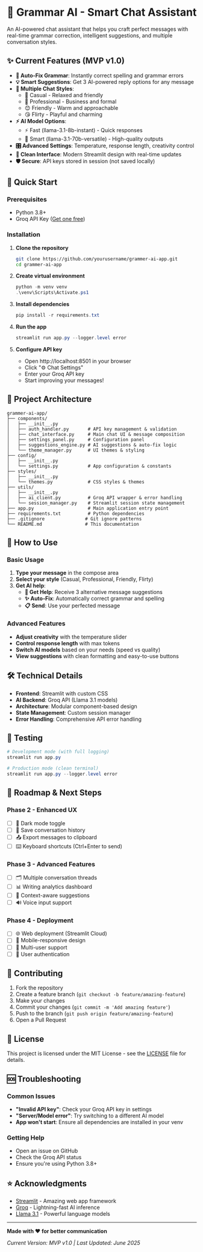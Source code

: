 # 🤖 Grammar AI - Smart Chat Assistant

An AI-powered chat assistant that helps you craft perfect messages with real-time grammar correction, intelligent suggestions, and multiple conversation styles.

## ✨ Current Features (MVP v1.0)

- **🔧 Auto-Fix Grammar**: Instantly correct spelling and grammar errors
- **💡 Smart Suggestions**: Get 3 AI-powered reply options for any message
- **🎨 Multiple Chat Styles**: 
  - 💬 Casual - Relaxed and friendly
  - 👔 Professional - Business and formal
  - 😊 Friendly - Warm and approachable  
  - 😘 Flirty - Playful and charming
- **⚡ AI Model Options**:
  - ⚡ Fast (llama-3.1-8b-instant) - Quick responses
  - 🧠 Smart (llama-3.1-70b-versatile) - High-quality outputs
- **🎛️ Advanced Settings**: Temperature, response length, creativity control
- **📱 Clean Interface**: Modern Streamlit design with real-time updates
- **🛡️ Secure**: API keys stored in session (not saved locally)

## 🚀 Quick Start

### Prerequisites
- Python 3.8+
- Groq API Key ([Get one free](https://console.groq.com/))

### Installation

1. **Clone the repository**
   ```bash
   git clone https://github.com/yourusername/grammer-ai-app.git
   cd grammer-ai-app
   ```

2. **Create virtual environment**
   ```powershell
   python -m venv venv
   .\venv\Scripts\Activate.ps1
   ```

3. **Install dependencies**
   ```powershell
   pip install -r requirements.txt
   ```

4. **Run the app**
   ```powershell
   streamlit run app.py --logger.level error
   ```

5. **Configure API key**
   - Open http://localhost:8501 in your browser
   - Click "⚙️ Chat Settings" 
   - Enter your Groq API key
   - Start improving your messages!

## 📁 Project Architecture

```
grammer-ai-app/
├── components/
│   ├── __init__.py
│   ├── auth_handler.py       # API key management & validation
│   ├── chat_interface.py     # Main chat UI & message composition
│   ├── settings_panel.py     # Configuration panel
│   ├── suggestions_engine.py # AI suggestions & auto-fix logic
│   └── theme_manager.py      # UI themes & styling
├── config/
│   ├── __init__.py
│   └── settings.py           # App configuration & constants
├── styles/
│   ├── __init__.py
│   └── themes.py             # CSS styles & themes
├── utils/
│   ├── __init__.py
│   ├── ai_client.py          # Groq API wrapper & error handling
│   └── session_manager.py    # Streamlit session state management
├── app.py                    # Main application entry point
├── requirements.txt          # Python dependencies
├── .gitignore               # Git ignore patterns
└── README.md                # This documentation
```

## 🎯 How to Use

### Basic Usage
1. **Type your message** in the compose area
2. **Select your style** (Casual, Professional, Friendly, Flirty)
3. **Get AI help**:
   - **🤖 Get Help**: Receive 3 alternative message suggestions
   - **✨ Auto-Fix**: Automatically correct grammar and spelling
   - **📋 Send**: Use your perfected message

### Advanced Features
- **Adjust creativity** with the temperature slider
- **Control response length** with max tokens
- **Switch AI models** based on your needs (speed vs quality)
- **View suggestions** with clean formatting and easy-to-use buttons

## 🛠️ Technical Details

- **Frontend**: Streamlit with custom CSS
- **AI Backend**: Groq API (Llama 3.1 models)
- **Architecture**: Modular component-based design
- **State Management**: Custom session manager
- **Error Handling**: Comprehensive API error handling

## 🧪 Testing

```powershell
# Development mode (with full logging)
streamlit run app.py

# Production mode (clean terminal)
streamlit run app.py --logger.level error
```

## 🔮 Roadmap & Next Steps

### Phase 2 - Enhanced UX
- [ ] 🌙 Dark mode toggle
- [ ] 💾 Save conversation history
- [ ] 📤 Export messages to clipboard
- [ ] ⌨️ Keyboard shortcuts (Ctrl+Enter to send)

### Phase 3 - Advanced Features  
- [ ] 🗂️ Multiple conversation threads
- [ ] 📊 Writing analytics dashboard
- [ ] 🎯 Context-aware suggestions
- [ ] 🔊 Voice input support

### Phase 4 - Deployment
- [ ] 🌐 Web deployment (Streamlit Cloud)
- [ ] 📱 Mobile-responsive design
- [ ] 👥 Multi-user support
- [ ] 🔐 User authentication

## 🤝 Contributing

1. Fork the repository
2. Create a feature branch (`git checkout -b feature/amazing-feature`)
3. Make your changes
4. Commit your changes (`git commit -m 'Add amazing feature'`)
5. Push to the branch (`git push origin feature/amazing-feature`)
6. Open a Pull Request

## 📝 License

This project is licensed under the MIT License - see the [LICENSE](LICENSE) file for details.

## 🆘 Troubleshooting

### Common Issues
- **"Invalid API key"**: Check your Groq API key in settings
- **"Server/Model error"**: Try switching to a different AI model
- **App won't start**: Ensure all dependencies are installed in your venv

### Getting Help
- Open an issue on GitHub
- Check the Groq API status
- Ensure you're using Python 3.8+

## ⭐ Acknowledgments

- [Streamlit](https://streamlit.io/) - Amazing web app framework
- [Groq](https://groq.com/) - Lightning-fast AI inference
- [Llama 3.1](https://llama.meta.com/) - Powerful language models

---

**Made with ❤️ for better communication**

*Current Version: MVP v1.0 | Last Updated: June 2025*
